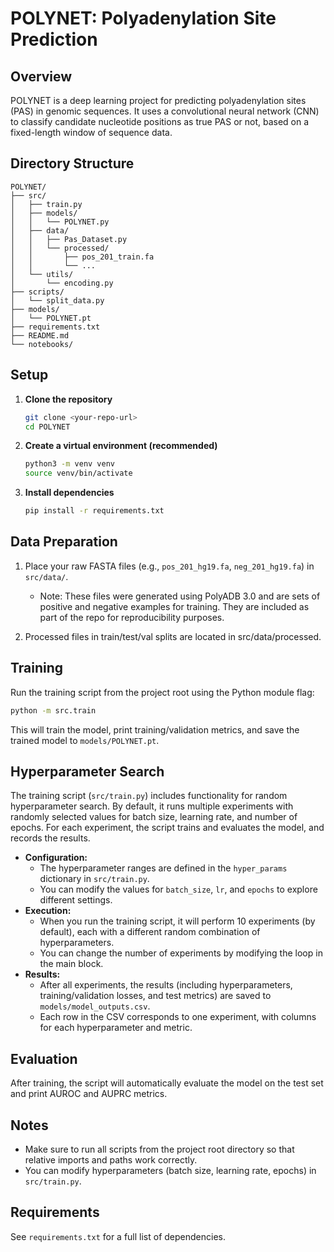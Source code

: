 # POLYNET: Polyadenylation Site Prediction

## Overview
POLYNET is a deep learning project for predicting polyadenylation sites (PAS) in genomic sequences. It uses a convolutional neural network (CNN) to classify candidate nucleotide positions as true PAS or not, based on a fixed-length window of sequence data.

## Directory Structure
```
POLYNET/
├── src/
│   ├── train.py
│   ├── models/
│   │   └── POLYNET.py
│   ├── data/
│   │   ├── Pas_Dataset.py
│   │   └── processed/
│   │       ├── pos_201_train.fa
│   │       └── ...
│   └── utils/
│       └── encoding.py
├── scripts/
│   └── split_data.py
├── models/
│   └── POLYNET.pt
├── requirements.txt
├── README.md
└── notebooks/
```

## Setup
1. **Clone the repository**
   ```bash
   git clone <your-repo-url>
   cd POLYNET
   ```
2. **Create a virtual environment (recommended)**
   ```bash
   python3 -m venv venv
   source venv/bin/activate
   ```
3. **Install dependencies**
   ```bash
   pip install -r requirements.txt
   ```

## Data Preparation
1. Place your raw FASTA files (e.g., `pos_201_hg19.fa`, `neg_201_hg19.fa`) in `src/data/`.
   - Note: These files were generated using PolyADB 3.0 and are sets of positive and negative examples for training. They are included as part of the repo for reproducibility purposes. 

2. Processed files in train/test/val splits are located in src/data/processed. 

## Training
Run the training script from the project root using the Python module flag:
```bash
python -m src.train
```
This will train the model, print training/validation metrics, and save the trained model to `models/POLYNET.pt`.

## Hyperparameter Search
The training script (`src/train.py`) includes functionality for random hyperparameter search. By default, it runs multiple experiments with randomly selected values for batch size, learning rate, and number of epochs. For each experiment, the script trains and evaluates the model, and records the results.

- **Configuration:**
  - The hyperparameter ranges are defined in the `hyper_params` dictionary in `src/train.py`.
  - You can modify the values for `batch_size`, `lr`, and `epochs` to explore different settings.
- **Execution:**
  - When you run the training script, it will perform 10 experiments (by default), each with a different random combination of hyperparameters.
  - You can change the number of experiments by modifying the loop in the main block.
- **Results:**
  - After all experiments, the results (including hyperparameters, training/validation losses, and test metrics) are saved to `models/model_outputs.csv`.
  - Each row in the CSV corresponds to one experiment, with columns for each hyperparameter and metric.

## Evaluation
After training, the script will automatically evaluate the model on the test set and print AUROC and AUPRC metrics.

## Notes
- Make sure to run all scripts from the project root directory so that relative imports and paths work correctly.
- You can modify hyperparameters (batch size, learning rate, epochs) in `src/train.py`.

## Requirements
See `requirements.txt` for a full list of dependencies.


